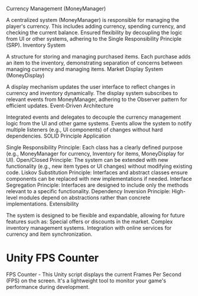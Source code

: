 Currency Management (MoneyManager)

A centralized system (MoneyManager) is responsible for managing the player's currency. This includes adding currency, spending currency, and checking the current balance.
Ensured flexibility by decoupling the logic from UI or other systems, adhering to the Single Responsibility Principle (SRP).
Inventory System

A structure for storing and managing purchased items. Each purchase adds an item to the inventory, demonstrating separation of concerns between managing currency and managing items.
Market Display System (MoneyDisplay)

A display mechanism updates the user interface to reflect changes in currency and inventory dynamically.
The display system subscribes to relevant events from MoneyManager, adhering to the Observer pattern for efficient updates.
Event-Driven Architecture

Integrated events and delegates to decouple the currency management logic from the UI and other game systems.
Events allow the system to notify multiple listeners (e.g., UI components) of changes without hard dependencies.
SOLID Principle Application

Single Responsibility Principle: Each class has a clearly defined purpose (e.g., MoneyManager for currency, Inventory for items, MoneyDisplay for UI).
Open/Closed Principle: The system can be extended with new functionality (e.g., new item types or UI changes) without modifying existing code.
Liskov Substitution Principle: Interfaces and abstract classes ensure components can be replaced with new implementations if needed.
Interface Segregation Principle: Interfaces are designed to include only the methods relevant to a specific functionality.
Dependency Inversion Principle: High-level modules depend on abstractions rather than concrete implementations.
Extensibility

The system is designed to be flexible and expandable, allowing for future features such as:
Special offers or discounts in the market.
Complex inventory management systems.
Integration with online services for currency and item synchronization.

# Unity FPS Counter
 FPS Counter - This Unity script displays the current Frames Per Second (FPS) on the screen. It's a lightweight tool to monitor your game's performance during development.
